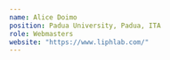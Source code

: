 ```yaml
---
name: Alice Doimo
position: Padua University, Padua, ITA
role: Webmasters
website: "https://www.liphlab.com/"
---
```

